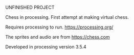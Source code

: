 UNFINISHED PROJECT

Chess in processing. First attempt at making virtual chess.

Requires processing to run. https://processing.org/

The sprites and audio are from https://chess.com

Developed in processing version 3.5.4


